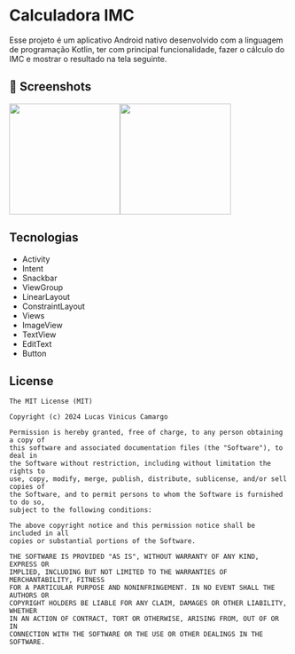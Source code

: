 # Calculadora IMC
Esse projeto é um aplicativo Android nativo desenvolvido com a linguagem de programação Kotlin, ter com principal funcionalidade, fazer o cálculo do IMC e mostrar o resultado na tela seguinte.

## :camera_flash: Screenshots
<!-- You can add more screenshots here if you like -->
<img src="https://github.com/user-attachments/assets/0c58ae58-0603-4979-a126-efb94421eff3" width=200/><img src="https://github.com/user-attachments/assets/6c32aba8-4c11-47a8-bc47-968f41af4f14" width=200/>

## Tecnologias
- Activity
- Intent
- Snackbar
- ViewGroup
- LinearLayout
- ConstraintLayout
- Views
- ImageView
- TextView
- EditText
- Button


## License
```
The MIT License (MIT)

Copyright (c) 2024 Lucas Vinicus Camargo

Permission is hereby granted, free of charge, to any person obtaining a copy of
this software and associated documentation files (the "Software"), to deal in
the Software without restriction, including without limitation the rights to
use, copy, modify, merge, publish, distribute, sublicense, and/or sell copies of
the Software, and to permit persons to whom the Software is furnished to do so,
subject to the following conditions:

The above copyright notice and this permission notice shall be included in all
copies or substantial portions of the Software.

THE SOFTWARE IS PROVIDED "AS IS", WITHOUT WARRANTY OF ANY KIND, EXPRESS OR
IMPLIED, INCLUDING BUT NOT LIMITED TO THE WARRANTIES OF MERCHANTABILITY, FITNESS
FOR A PARTICULAR PURPOSE AND NONINFRINGEMENT. IN NO EVENT SHALL THE AUTHORS OR
COPYRIGHT HOLDERS BE LIABLE FOR ANY CLAIM, DAMAGES OR OTHER LIABILITY, WHETHER
IN AN ACTION OF CONTRACT, TORT OR OTHERWISE, ARISING FROM, OUT OF OR IN
CONNECTION WITH THE SOFTWARE OR THE USE OR OTHER DEALINGS IN THE SOFTWARE.
```
